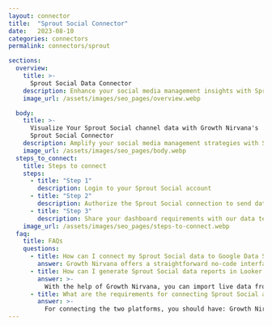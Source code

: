 ```yaml
---
layout: connector
title:  "Sprout Social Connector"
date:   2023-08-10
categories: connectors
permalink: connectors/sprout

sections:
  overview:
    title: >-
      Sprout Social Data Connector
    description: Enhance your social media management insights with Sprout Social integration. Seamlessly merge social media data from Sprout Social with Looker Studio's analytical capabilities, unlocking insights that shape social media strategies, audience engagement, and operational excellence.
    image_url: /assets/images/seo_pages/overview.webp

  body:
    title: >-
      Visualize Your Sprout Social channel data with Growth Nirvana's
      Sprout Social Connector
    description: Amplify your social media management strategies with Sprout Social insights integrated into Looker Studio.
    image_url: /assets/images/seo_pages/body.webp
  steps_to_connect:
    title: Steps to connect
    steps:
      - title: "Step 1"
        description: Login to your Sprout Social account
      - title: "Step 2"
        description: Authorize the Sprout Social connection to send data to Growth Nirvana
      - title: "Step 3"
        description: Share your dashboard requirements with our data team. We will build the report for you.
    image_url: /assets/images/seo_pages/steps-to-connect.webp
  faq:
    title: FAQs
    questions:
      - title: How can I connect my Sprout Social data to Google Data Studio/Looker Studio?
        answer: Growth Nirvana offers a straightforward no-code interface to connect to Sprout Social data sources.
      - title: How can I generate Sprout Social data reports in Looker Studio?
        answer: >-
          With the help of Growth Nirvana, you can import live data from Sprout Social into Looker Studio. These data can be viewed in charts, tables, and dashboards to generate branded reports that can be shared instantly.
      - title: What are the requirements for connecting Sprout Social and Looker Studio?
        answer: >-
          For connecting the two platforms, you should have: Growth Nirvana Account and Sprout Social Ads Account
---
```

